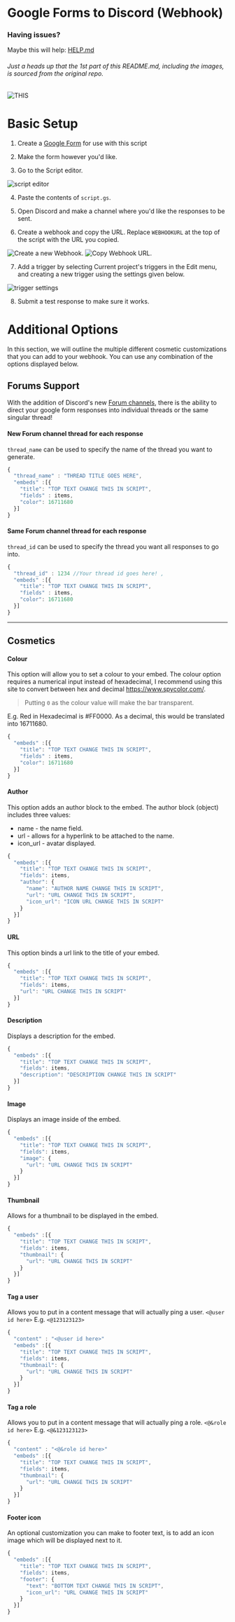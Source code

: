 # Google Forms to Discord (Webhook)

### Having issues?
Maybe this will help: [HELP.md](https://github.com/Kelo/Google-Forms-to-Discord-Extended/blob/master/HELP.md)

###### Just a heads up that the 1st part of this README.md, including the images, is sourced from the original repo.

![THIS](https://pillow.s-ul.eu/6ev89Z6J)

# Basic Setup

1) Create a [Google Form](https://docs.google.com/forms/u/0/) for use with this script
2) Make the form however you'd like.

3) Go to the Script editor.

![script editor](https://pillow.s-ul.eu/iLfUuy9l.png)

4) Paste the contents of `script.gs`.

5) Open Discord and make a channel where you'd like the responses to be sent.
6) Create a webhook and copy the URL. Replace `WEBHOOKURL` at the top of the script with the URL you copied.

![Create a new Webhook.](https://pillow.s-ul.eu/9G6CaZ7P)
![Copy Webhook URL.](https://pillow.s-ul.eu/fcfrn7vt)

7) Add a trigger by selecting Current project's triggers in the Edit menu, and creating a new trigger using the settings given below.

![trigger settings](https://user-images.githubusercontent.com/44692189/58762106-1236f880-856e-11e9-9a97-e275ffea9d65.jpg)

8) Submit a test response to make sure it works.


# Additional Options

In this section, we will outline the multiple different cosmetic customizations that you can add to your webhook. You can use any combination of the options displayed below.

## Forums Support
With the addition of Discord's new [Forum channels](https://discord.com/blog/forum-channels-space-for-organized-conversation), there is the ability to direct your google form responses into individual threads or the same singular thread!


#### New Forum channel thread for each response
`thread_name` can be used to specify the name of the thread you want to generate.

```javascript
{
  "thread_name" : "THREAD TITLE GOES HERE",
  "embeds" :[{
    "title": "TOP TEXT CHANGE THIS IN SCRIPT",
    "fields" : items,
    "color": 16711680
  }]
}

```

#### Same Forum channel thread for each response
`thread_id` can be used to specify the thread you want all responses to go into.

```javascript
{
  "thread_id" : 1234 //Your thread id goes here! ,
  "embeds" :[{
    "title": "TOP TEXT CHANGE THIS IN SCRIPT",
    "fields" : items,
    "color": 16711680
  }]
}

```
-----

## Cosmetics 
#### Colour
This option will allow you to set a colour to your embed. The colour option requires a numerical input instead of hexadecimal, I recommend using this site to convert between hex and decimal https://www.spycolor.com/.
> Putting `0` as the colour value will make the bar transparent.

E.g. Red in Hexadecimal is #FF0000. As a decimal, this would be translated into 16711680.
```javascript
{
  "embeds" :[{
    "title": "TOP TEXT CHANGE THIS IN SCRIPT",
    "fields" : items,
    "color": 16711680
  }]
}
```

#### Author
This option adds an author block to the embed. The author block (object) includes three values:
  * name - the name field.
  * url - allows for a hyperlink to be attached to the name.
  * icon_url - avatar displayed.
```javascript
{
  "embeds" :[{
    "title": "TOP TEXT CHANGE THIS IN SCRIPT",
    "fields": items,
    "author": {
      "name": "AUTHOR NAME CHANGE THIS IN SCRIPT",
      "url": "URL CHANGE THIS IN SCRIPT",
      "icon_url": "ICON URL CHANGE THIS IN SCRIPT"
    }
  }]
}
```

#### URL
This option binds a url link to the title of your embed.
```javascript
{
  "embeds" :[{
    "title": "TOP TEXT CHANGE THIS IN SCRIPT",
    "fields": items,
    "url": "URL CHANGE THIS IN SCRIPT"
  }]
}
```

#### Description
Displays a description for the embed.
```javascript
{
  "embeds" :[{
    "title": "TOP TEXT CHANGE THIS IN SCRIPT",
    "fields": items,
    "description": "DESCRIPTION CHANGE THIS IN SCRIPT"
  }]
}
```

#### Image
Displays an image inside of the embed.
```javascript
{
  "embeds" :[{
    "title": "TOP TEXT CHANGE THIS IN SCRIPT",
    "fields": items,
    "image": {
      "url": "URL CHANGE THIS IN SCRIPT"
    }
  }]
}
```

#### Thumbnail
Allows for a thumbnail to be displayed in the embed.
```javascript
{
  "embeds" :[{
    "title": "TOP TEXT CHANGE THIS IN SCRIPT",
    "fields": items,
    "thumbnail": {
      "url": "URL CHANGE THIS IN SCRIPT"
    }
  }]
}
```

#### Tag a user
Allows you to put in a content message that will actually ping a user. ```<@user id here>``` E.g. ```<@123123123>```
```javascript
{
  "content" : "<@user id here>"
  "embeds" :[{
    "title": "TOP TEXT CHANGE THIS IN SCRIPT",
    "fields": items,
    "thumbnail": {
      "url": "URL CHANGE THIS IN SCRIPT"
    }
  }]
}
```

#### Tag a role
Allows you to put in a content message that will actually ping a role. ```<@&role id here>``` E.g. ```<@&123123123>```
```javascript
{
  "content" : "<@&role id here>"
  "embeds" :[{
    "title": "TOP TEXT CHANGE THIS IN SCRIPT",
    "fields": items,
    "thumbnail": {
      "url": "URL CHANGE THIS IN SCRIPT"
    }
  }]
}
```

#### Footer icon
An optional customization you can make to footer text, is to add an icon image which will be displayed next to it.
```javascript
{
  "embeds" :[{
    "title": "TOP TEXT CHANGE THIS IN SCRIPT",
    "fields": items,
    "footer": {
      "text": "BOTTOM TEXT CHANGE THIS IN SCRIPT",
      "icon_url": "URL CHANGE THIS IN SCRIPT"
    }
  }]
}
```
